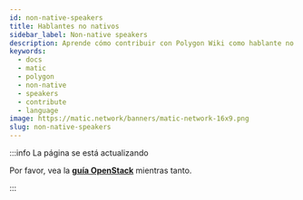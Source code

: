 ```yaml
---
id: non-native-speakers
title: Hablantes no nativos
sidebar_label: Non-native speakers
description: Aprende cómo contribuir con Polygon Wiki como hablante no nativo.
keywords:
  - docs
  - matic
  - polygon
  - non-native
  - speakers
  - contribute
  - language
image: https://matic.network/banners/matic-network-16x9.png
slug: non-native-speakers
---
```


:::info La página se está actualizando

Por favor, vea la **[guía OpenStack](https://docs.openstack.org/doc-contrib-guide/non-native-english-speakers.html)**
 mientras tanto.

:::
